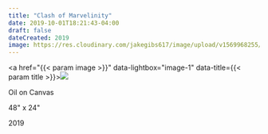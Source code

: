 ```yaml
---
title: "Clash of Marvelinity"
date: 2019-10-01T18:21:43-04:00
draft: false
dateCreated: 2019
image: https://res.cloudinary.com/jakegibs617/image/upload/v1569968255/hellboy-web
---
```



<a href="{{< param image >}}" data-lightbox="image-1" data-title={{< param title >}}><img src="{{< param image >}}"/></a>

<div class="container">
	<div class="specs">
		<p>Oil on Canvas</p>
		<p>48" x 24"</p>
		<p>2019</p>
	</div>
</div>

